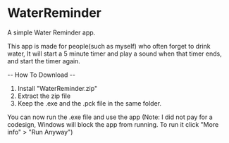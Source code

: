 # WaterReminder
A simple Water Reminder app.

This app is made for people(such as myself) who often forget to drink water, It will start a 5 minute timer and play a sound when that timer ends, and start the timer again.

-- How To Download --

1. Install "WaterReminder.zip"
2. Extract the zip file
3. Keep the .exe and the .pck file in the same folder.

You can now run the .exe file and use the app
(Note: I did not pay for a codesign, Windows will block the app from running. To run it click "More info" > "Run Anyway")
